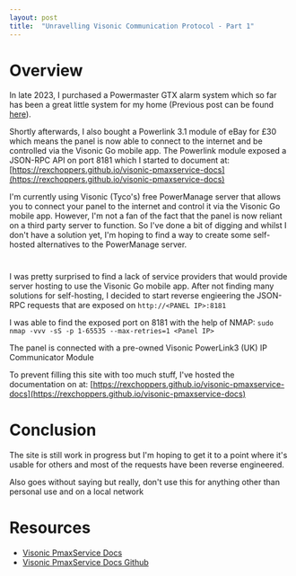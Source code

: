 ```yaml
---
layout: post
title:  "Unravelling Visonic Communication Protocol - Part 1"
---
```


# Overview
In late 2023, I purchased a  Powermaster GTX alarm system which so far has been a great little system for my home (Previous post can be found [here](/2023/09/20/visonic-powermaster-gtx-compact-review)).

Shortly afterwards, I also bought a Powerlink 3.1 module of eBay for £30 which means the panel is now able to connect to the internet and be controlled via the Visonic Go mobile app. The Powerlink module exposed a JSON-RPC API on port 8181 which I started to document at: [https://rexchoppers.github.io/visonic-pmaxservice-docs](https://rexchoppers.github.io/visonic-pmaxservice-docs)

I'm currently using Visonic (Tyco's) free PowerManage server that allows you to connect your panel to the internet and control it via the Visonic Go mobile app. However, I'm not a fan of the fact that the panel is now reliant on a third party server to function. So I've done a bit of digging and whilst I don't have a solution yet, I'm hoping to find a way to create some self-hosted alternatives to the PowerManage server.

# 









I was pretty surprised to find a lack of service providers that would provide server hosting to use the Visonic Go mobile app. After not finding many solutions for self-hosting, I decided to start reverse engieering the JSON-RPC requests that are exposed on `http://<PANEL IP>:8181`

I was able to find the exposed port on 8181 with the help of NMAP: `sudo nmap -vvv -sS -p 1-65535 --max-retries=1 <Panel IP>`

The panel is connected with a pre-owned Visonic PowerLink3 (UK) IP Communicator Module 

To prevent filling this site with too much stuff, I've hosted the documentation on at: [https://rexchoppers.github.io/visonic-pmaxservice-docs](https://rexchoppers.github.io/visonic-pmaxservice-docs)

# Conclusion
The site is still work in progress but I'm hoping to get it to a point where it's usable for others and most of the requests have been reverse engineered.

Also goes without saying but really, don't use this for anything other than personal use and on a local network

# Resources
- [Visonic PmaxService Docs](https://rexchoppers.github.io/visonic-pmaxservice-docs)
- [Visonic PmaxService Docs Github](https://github.com/rexchoppers/visonic-pmaxservice-docs)